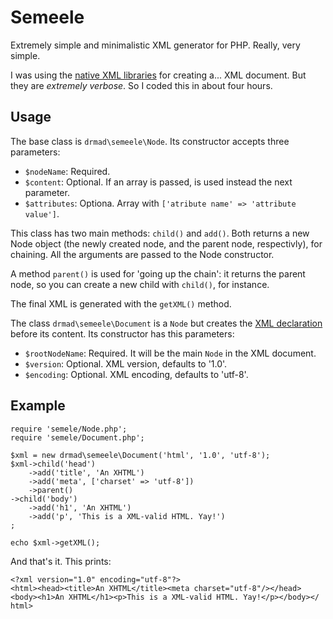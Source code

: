 # Semeele
Extremely simple and minimalistic XML generator for PHP. Really, very simple.

I was using the [native XML libraries](http://php.net/manual/es/refs.xml.php) for creating a... XML document. But they are _extremely verbose_. So I coded this in about four hours.

## Usage

The base class is `drmad\semeele\Node`. Its constructor accepts three parameters:

* `$nodeName`: Required.
* `$content`: Optional. If an array is passed, is used instead the next parameter.
* `$attributes`: Optiona. Array with `['atribute name' => 'attribute value']`.

This class has two main methods: `child()` and `add()`. Both returns a new Node object (the newly created node, and the parent node, respectivly), for chaining. All the arguments are passed to the Node constructor.

A method `parent()` is used for 'going up the chain': it returns the parent node, so you can create a new child with `child()`, for instance.

The final XML is generated with the `getXML()` method.

The class `drmad\semeele\Document` is a `Node` but creates the [XML declaration](https://en.wikipedia.org/wiki/XHTML#XML_declaration) before its content. Its constructor has this parameters:

* `$rootNodeName`: Required. It will be the main `Node` in the XML document.
* `$version`: Optional. XML version, defaults to '1.0'.
* `$encoding`: Optional. XML encoding, defaults to 'utf-8'.

## Example

```
require 'semele/Node.php';
require 'semele/Document.php';

$xml = new drmad\semeele\Document('html', '1.0', 'utf-8');
$xml->child('head')
    ->add('title', 'An XHTML')
    ->add('meta', ['charset' => 'utf-8'])
    ->parent()
->child('body')
    ->add('h1', 'An XHTML')
    ->add('p', 'This is a XML-valid HTML. Yay!')
;

echo $xml->getXML();
```

And that's it. This prints:

```
<?xml version="1.0" encoding="utf-8"?>
<html><head><title>An XHTML</title><meta charset="utf-8"/></head><body><h1>An XHTML</h1><p>This is a XML-valid HTML. Yay!</p></body></
html>

```